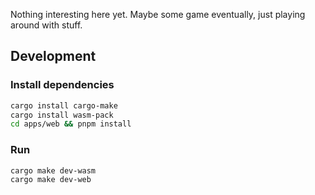 Nothing interesting here yet. Maybe some game eventually, just playing around with stuff.

## Development

### Install dependencies

```sh
cargo install cargo-make
cargo install wasm-pack
cd apps/web && pnpm install
```

### Run

```sh
cargo make dev-wasm
cargo make dev-web
```
